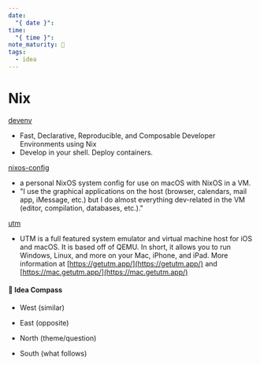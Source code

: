 ```yaml
---
date:
  "{ date }": 
time:
  "{ time }": 
note_maturity: 🌱
tags:
  - idea
---
```

# Nix

[devenv](https://devenv.sh/)
- Fast, Declarative, Reproducible, and Composable Developer Environments using Nix
- Develop in your shell. Deploy containers.

[nixos-config](https://github.com/mitchellh/nixos-config)
- a personal NixOS system config for use on macOS with NixOS in a VM. 
- "I use the graphical applications on the host (browser, calendars, mail app, iMessage, etc.) but I do almost everything dev-related in the VM (editor, compilation, databases, etc.)."

[utm](https://mac.getutm.app/)
- UTM is a full featured system emulator and virtual machine host for iOS and macOS. It is based off of QEMU. In short, it allows you to run Windows, Linux, and more on your Mac, iPhone, and iPad. More information at [https://getutm.app/](https://getutm.app/) and [https://mac.getutm.app/](https://mac.getutm.app/)












#### 🧭  Idea Compass
- West  (similar) 

- East (opposite)

- North (theme/question)

- South (what follows)
